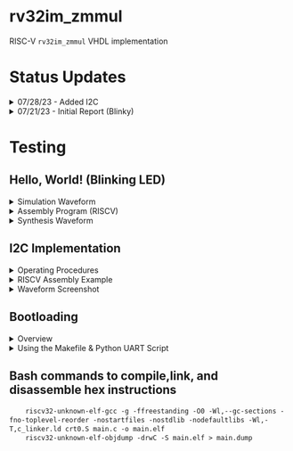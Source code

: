 # rv32im_zmmul
RISC-V ```rv32im_zmmul``` VHDL implementation

# Status Updates  
<details>
  <summary>07/28/23 - Added I2C </summary>
  
  + I2C (Master Write) module added, which simulates and synthesizes.
  + Capable of sending single & multiple bytes at 100 kHz. 
</details>
<details>
  <summary>07/21/23 - Initial Report (Blinky) </summary>
  
  + Basic blinking led program properly synthesized and implemented on Basys 3
    + Using 50 MHz CPU clock  
  + ```zmmul``` instructions not yet implemented 
  + Remaining instructions of rv32i todo
    + https://docs.google.com/document/d/11gn7-yY5YjZeH5jf3WMUH8FKyT9lCqL0K3gcKlKGxgU/edit?usp=sharing
</details>

# Testing
## Hello, World! (Blinking LED)
<details>
  <summary>Simulation Waveform</summary>
  
  ![Simulation Waveform](https://github.com/bitbytebitco/rv32im_zmmul/blob/master/rv32im_zmmul_blinking_led.png?raw=true)
</details>
<details>
  <summary>Assembly Program (RISCV) </summary>
  
  ```
  addi x4, x0, 1
  addi x2, x2, 1
  bltu x2, x4, -4
  xori x8, x8, 0xFFFFFFFF
  sw x8, 0(x5)                         -- x5 holds address of GPIO
  addi x2, x2, -1
  bltu x2, x4, -24  
  ```
</details>
<details>
  <summary>Synthesis Waveform</summary>
  
  #### Synthesized Oscilloscope Output (50 MHz CPU Clock)
  ![Simulation Waveform](https://github.com/bitbytebitco/rv32im_zmmul/blob/master/rv32im_zmmul_blinking_led_oscope.png?raw=true)
</details>

## I2C Implementation
<details>
  <summary>Operating Procedures</summary>
  
#### Single-Byte Procedure:

+ set ```i_addr``` (slave address)
+ set ```i_buffer_clear``` HIGH
+ set ```i_tx_byte``` (byte to be sent)
+ set ```i_byte_cnt``` to 1
+ set ```i_en``` HIGH
+ poll ```o_done```
  + if ```o_done``` HIGH then set ```i_done_clear``` HIGH
  + This should generate stop condition


#### Multi-Byte Procedure:

+ set ```i_addr``` (slave address)
+ set ```i_tx_byte``` (first byte to be sent)
+ set ```i_byte_cnt``` to # bytes
+ set ```i_en``` HIGH
+ poll ```o_buffer_clear```
  + if ```o_buffer_clear``` HIGH then
  + update ```i_tx_byte``` with next byte to be sent
  + set ```i_buffer_clear``` HIGH to allow system to continue

</details>

<details>
  <summary>RISCV Assembly Example</summary>
  
  #### RISCV Assembly
  ```
  addi x12, x0, 0x0A                                 set x12 to 0x0A (first byte to be sent)
  sb x12, 0x0400(x0)                                 set I2C current byte (r_i2c_current_data)
  addi x11, x0, 0x0B                                 set x11 to 0x0B (second byte to be sent)
  addi x2, x0, 0x02                                  (set x2 to 0x02 for byte count)
  sb x2, 0x0401(x0)                                  set I2C byte count (r_i2c_byte_cnt)
  addi x9, x0, 0x03                                  (set x9 for i2c_ctrl_wrd values 'active'=1  and 'i_buffer_clear'=1)
  addi x1, x0, 0x01                                  (set x1 to 1 for use in activating i2c and checking states)
  addi x4, x0, 0x70                                  (set x4 to i2c_addr value)
  sb x4, 0x0404(x0)                                  Set i2c_addr (x404) to device address 0x70
  sb x1, 0x0403(x0)                                  Set i2c_ctrl_wrd (x403) to value at x1 (x"00000001") to ENABLE I2C
  lw x6, 0x0402(x0)                                  load i2c_stat to x6
  beq x6, x1, 40                                     if o_done == 1 then jump forward 10 instructions
  andi x3,x6,0x04                                    set x3 to AND of x6 and BIT2 (testing o_busy)
  srl x3,x3,x2                                       shift right by two
  bltu x3, x1, -16                                   if o_busy < 1 then jump back 4 instructions
  andi x7,x6,0x02                                    set x7 to logical AND of x6 and BIT1 (testing o_buffer_clear)
  srl x7,x7,x1                                       shift right by one
  bltu x7, x1, -28                                   if o_buffer_clear < 1 jump back 6 instructions
  sb x11, 0x0400(x0)                                 set data memory address 0x400 to update (next byte to be sent)
  sb x9, 0x0403(x0)                                  Set i2c_ctrl_wrd (x403) to value at x9  ('active'=1  and 'i_buffer_clear'=1)
  bltu x0, x1, -40                                   jump back 10 instructions
  addi x5, x0, 0x05                                  set x5 to 0x05 (for the next instruction)
  sb x5, 0x0403(x0)                                  Set i2c_ctrl_wrd (x403) to 0b00000101 (`i_done_clear` = 1 and `active` = 1)
  bltu x0, x1, -84                                   jump back to start ( back 21 instructions)    
  ```
</details>

<details>
  <summary>Waveform Screenshot</summary>
  
#### Simulation Waveform (50 MHz CPU Clock)
![Simulation Waveform](https://github.com/bitbytebitco/rv32im_zmmul/blob/master/I2C_send_multi_byte_sim.png?raw=true)
  
#### Synthesized Oscilloscope Output (50 MHz CPU Clock)
![Synthesis Waveform](https://github.com/bitbytebitco/rv32im_zmmul/blob/master/I2C_send_multi_byte_oscope.png?raw=true)

</details>

## Bootloading
<details>
    <summary>Overview</summary>
  
#### Overview on how to bootload an assembly program:

+ Restart system (currently I'm using VIO)
+ Switch(0) needs to be HIGH
    + This halts the PC and puts `i_load_imem` HIGH
+ Use UART Serial to send bytes 
    + 115200 @ 8-N-1
+ Switch(0) LOW to run PC from 0x00
</details>
<details>
    <summary>Using the Makefile & Python UART Script</summary>
  
#### How to bootload using the Makefile and Python UART Script:

+ Restart system (currently I'm using VIO)
+ Switch(0) needs to be HIGH
    + This halts the PC and puts `i_load_imem` HIGH
+ At a linux terminal:
  + ```BASENAME=fp_add make hex```
    + Assuming there is a riscv assembly file ```fp_add.S```
    + This Makefile diassembles hex to a file [BASENAME].dump (fp_add.dump)
  + ```sudo bytes_to_uart.py fp_add.dump```
    + This python script parses each line's 32-bit hex instruction and sends each byte little-endian ordered
+ Switch(0) LOW to run PC from 0x00
</details>


## Bash commands to compile,link, and disassemble hex instructions 
```
    riscv32-unknown-elf-gcc -g -ffreestanding -O0 -Wl,--gc-sections -fno-toplevel-reorder -nostartfiles -nostdlib -nodefaultlibs -Wl,-T,c_linker.ld crt0.S main.c -o main.elf
    riscv32-unknown-elf-objdump -drwC -S main.elf > main.dump
```

